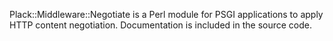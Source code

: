 Plack::Middleware::Negotiate is a Perl module for PSGI applications to apply
HTTP content negotiation. Documentation is included in the source code.
